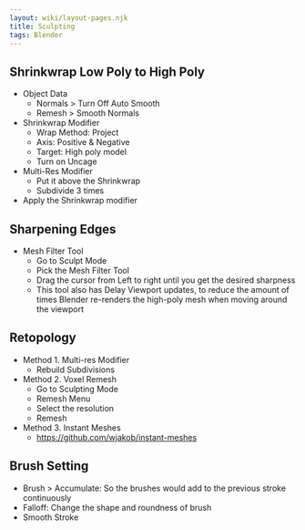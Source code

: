 ```yaml
---
layout: wiki/layout-pages.njk
title: Sculpting
tags: Blender
---
```


## Shrinkwrap Low Poly to High Poly
- Object Data
  - Normals > Turn Off Auto Smooth
  - Remesh > Smooth Normals
- Shrinkwrap Modifier
  - Wrap Method: Project
  - Axis: Positive & Negative
  - Target: High poly model
  - Turn on Uncage
- Multi-Res Modifier
  - Put it above the Shrinkwrap
  - Subdivide 3 times
- Apply the Shrinkwrap modifier

## Sharpening Edges
- Mesh Filter Tool
  - Go to Sculpt Mode
  - Pick the Mesh Filter Tool
  - Drag the cursor from Left to right until you get the desired sharpness
  - This tool also has Delay Viewport updates, to reduce the amount of times Blender re-renders the high-poly mesh when moving around the viewport

## Retopology
- Method 1. Multi-res Modifier
  - Rebuild Subdivisions
- Method 2. Voxel Remesh
  - Go to Sculpting Mode
  - Remesh Menu
  - Select the resolution
  - Remesh
- Method 3. Instant Meshes
  - https://github.com/wjakob/instant-meshes


## Brush Setting
- Brush > Accumulate: So the brushes would add to the previous stroke continuously
- Falloff: Change the shape and roundness of brush
- Smooth Stroke